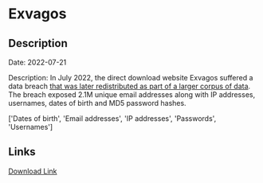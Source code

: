 # Exvagos

## Description

Date: 2022-07-21

Description:
In July 2022, the direct download website Exvagos suffered a data breach <a href="https://cybernews.com/security/billions-passwords-credentials-leaked-mother-of-all-breaches/" target="_blank" rel="noopener">that was later redistributed as part of a larger corpus of data</a>. The breach exposed 2.1M unique email addresses along with IP addresses, usernames, dates of birth and MD5 password hashes.


['Dates of birth', 'Email addresses', 'IP addresses', 'Passwords', 'Usernames']

## Links

[Download Link](https://link-to.net/1229997/138.31545638346356/dynamic/?r=aHR0cHM6Ly93d3cubWVkaWFmaXJlLmNvbS92aWV3L1dBVU0yY1k4Wk1vTW5Ycy9leHZhZ29zLm9yZy9maWxl)